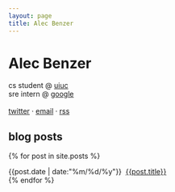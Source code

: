 ```yaml
---
layout: page
title: Alec Benzer
---
```

# Alec Benzer
<div id="bio">
<p>
cs student @ <a href="http://cs.uiuc.edu">uiuc</a><br />
sre intern @ <a href="http://www.google.com/about">google</a><br />
<br />
<a href="http://twitter.com/alecbenzer">twitter</a> &middot; <a href="mailto:alecbenzer@gmail.com">email</a> &middot; <a href="/feed.xml">rss</a>
</p>
</div>

## blog posts

{% for post in site.posts %}
  <div class="post-div"><span class="post-date">{{post.date | date:"%m/%d/%y"}}</span>&nbsp;&nbsp;<a href="{{post.url}}">{{post.title}}</a></div>
{% endfor %}
